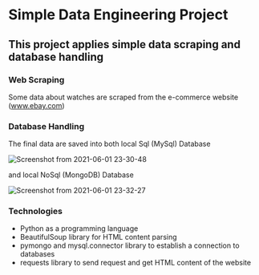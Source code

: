 # Simple Data Engineering Project
## This project applies simple data scraping and database handling
### Web Scraping
Some data about watches are scraped from the e-commerce website (www.ebay.com)
### Database Handling
The final data are saved into both
local Sql (MySql) Database

![Screenshot from 2021-06-01 23-30-48](https://user-images.githubusercontent.com/31879611/120394449-b9a0be80-c333-11eb-9a27-626cbb1ceef1.png)


and local NoSql (MongoDB) Database


![Screenshot from 2021-06-01 23-32-27](https://user-images.githubusercontent.com/31879611/120394397-a4c42b00-c333-11eb-956f-29184c4c4c9d.png)

### Technologies
* Python as a programming language
* BeautifulSoup library for HTML content parsing 
* pymongo and mysql.connector library to establish a connection to databases
* requests library to send request and get HTML content of the website
